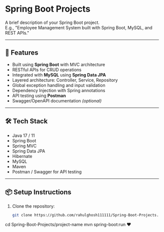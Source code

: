 # Spring Boot Projects

A brief description of your Spring Boot project.  
E.g., "Employee Management System built with Spring Boot, MySQL, and REST APIs."

---

## 🚀 Features

- Built using **Spring Boot** with MVC architecture
- RESTful APIs for CRUD operations
- Integrated with **MySQL** using **Spring Data JPA**
- Layered architecture: Controller, Service, Repository
- Global exception handling and input validation
- Dependency Injection with Spring annotations
- API testing using **Postman**
- Swagger/OpenAPI documentation *(optional)*

---

## 🛠 Tech Stack

- Java 17 / 11  
- Spring Boot  
- Spring MVC  
- Spring Data JPA  
- Hibernate  
- MySQL  
- Maven  
- Postman / Swagger for API testing

---

## 📦 Setup Instructions

1. Clone the repository:
   ```bash
   git clone https://github.com/rahulghosh111111/Spring-Boot-Projects.git
cd Spring-Boot-Projects/project-name
mvn spring-boot:run ♥
